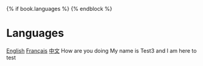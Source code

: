 {% if book.languages %}
{% endblock %}

# Languages

[English](en/)
[Français](fr/)
[中文](zh-hans)
How are you doing
My name is Test3 and I am here to test
